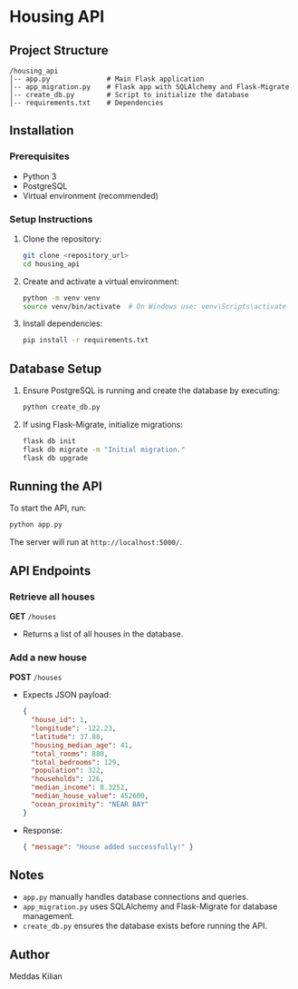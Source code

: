 # Housing API

## Project Structure
```
/housing_api
│-- app.py              # Main Flask application
│-- app_migration.py    # Flask app with SQLAlchemy and Flask-Migrate
│-- create_db.py        # Script to initialize the database
│-- requirements.txt    # Dependencies
```

## Installation
### Prerequisites
- Python 3
- PostgreSQL
- Virtual environment (recommended)

### Setup Instructions
1. Clone the repository:
   ```sh
   git clone <repository_url>
   cd housing_api
   ```

2. Create and activate a virtual environment:
   ```sh
   python -m venv venv
   source venv/bin/activate  # On Windows use: venv\Scripts\activate
   ```

3. Install dependencies:
   ```sh
   pip install -r requirements.txt
   ```

## Database Setup
1. Ensure PostgreSQL is running and create the database by executing:
   ```sh
   python create_db.py
   ```

2. If using Flask-Migrate, initialize migrations:
   ```sh
   flask db init
   flask db migrate -m "Initial migration."
   flask db upgrade
   ```

## Running the API
To start the API, run:
```sh
python app.py
```
The server will run at `http://localhost:5000/`.

## API Endpoints
### Retrieve all houses
**GET** `/houses`
- Returns a list of all houses in the database.

### Add a new house
**POST** `/houses`
- Expects JSON payload:
  ```json
  {
    "house_id": 1,
    "longitude": -122.23,
    "latitude": 37.88,
    "housing_median_age": 41,
    "total_rooms": 880,
    "total_bedrooms": 129,
    "population": 322,
    "households": 126,
    "median_income": 8.3252,
    "median_house_value": 452600,
    "ocean_proximity": "NEAR BAY"
  }
  ```
- Response:
  ```json
  { "message": "House added successfully!" }
  ```

## Notes
- `app.py` manually handles database connections and queries.
- `app_migration.py` uses SQLAlchemy and Flask-Migrate for database management.
- `create_db.py` ensures the database exists before running the API.

## Author
Meddas Kilian

